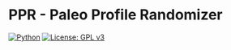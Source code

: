 # PPR - Paleo Profile Randomizer

[![Python](https://img.shields.io/badge/python-3.7+-blue.svg)](https://www.python.org/)
[![License: GPL v3](https://img.shields.io/badge/License-GPLv3-blue.svg)](https://www.gnu.org/licenses/gpl-3.0)

